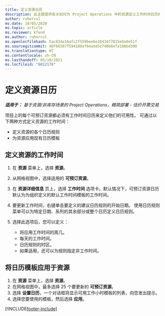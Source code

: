 ```yaml
---
title: 定义资源日历
description: 此主题提供有关如何为 Project Operations 中的资源定义工作时间日历的信息。
author: ruhercul
ms.date: 10/05/2020
ms.topic: article
ms.reviewer: kfend
ms.author: ruhercul
ms.openlocfilehash: 5ac834e16afc2f559bee6e10434f7015e8a8e51f
ms.sourcegitcommit: 40f68387f594180af64a5e5c748b6efa188bd300
ms.translationtype: HT
ms.contentlocale: zh-CN
ms.lasthandoff: 05/10/2021
ms.locfileid: "6012170"
---
```

# <a name="define-resource-calendars"></a>定义资源日历

_**适用于：** 基于资源/非库存场景的 Project Operations，精简部署 - 估价开票交易_

项目上的每个可预订资源都必须有工作时间日历来定义他们的可用性。 可通过以下两种方式定义资源的工作时间： 

   - 定义资源的各个日历规则
   - 为资源应用现有日历模板

## <a name="define-a-resources-working-hours"></a>定义资源的工作时间

1. 在 **资源** 菜单上，选择 **资源**。
2. 从网格视图中，选择适用的 **可预订资源**。
3. 在 **资源详细信息** 页上，选择 **工作时间** 选项卡。默认情况下，可预订资源日历默认为为组织定义的默认工作时间模板的工作时间。
4. 要更新工作时间，右键单击要定义的建议日历规则的开始日期。 使用日历规则菜单可以为特定日期、系列的其余部分或整个日历定义日历规则。
5. 选择此选项后，您可以定义：

    - 将应用工作时间的周几。
    - 每天的工作时间。
    - 日历规则的时区。
    - 如果适用，还可以为规则指定非工作时间。

## <a name="applying-a-calendar-template-to-a-resource"></a>将日历模板应用于资源

1. 在 **资源** 菜单上，选择 **资源**。
2. 在网格视图中，最多选择 25 个要更新的 **可预订资源**。
3. 选择 **设置日历**，一个对话框将显示可用工作小时模板的列表，向您发出提示。
4. 选择您要使用的模板，然后选择 **应用**。


[!INCLUDE[footer-include](../includes/footer-banner.md)]